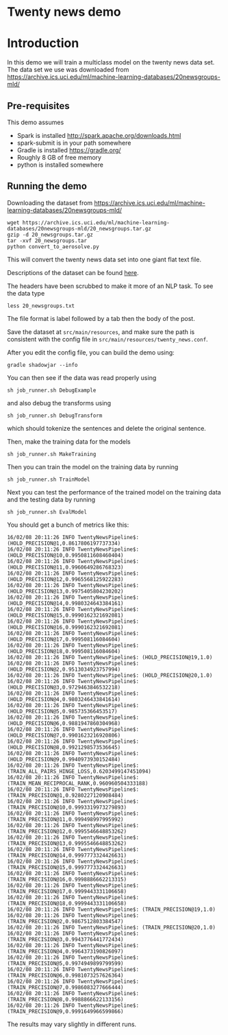 Twenty news demo
========================

# Introduction

In this demo we will train a multiclass model on the twenty news data set.
The data set we use was downloaded from https://archive.ics.uci.edu/ml/machine-learning-databases/20newsgroups-mld/

## Pre-requisites

This demo assumes

  * Spark is installed http://spark.apache.org/downloads.html
  * spark-submit is in your path somewhere
  * Gradle is installed https://gradle.org/
  * Roughly 8 GB of free memory
  * python is installed somewhere

## Running the demo

Downloading the dataset from https://archive.ics.uci.edu/ml/machine-learning-databases/20newsgroups-mld/
```
wget https://archive.ics.uci.edu/ml/machine-learning-databases/20newsgroups-mld/20_newsgroups.tar.gz
gzip -d 20_newsgroups.tar.gz
tar -xvf 20_newsgroups.tar
python convert_to_aerosolve.py 
```

This will convert the twenty news data set into one giant flat text file.

Descriptions of the dataset can be found [here](https://archive.ics.uci.edu/ml/datasets/Twenty+Newsgroups).

The headers have been scrubbed to make it more of an NLP task.
To see the data type

```
less 20_newsgroups.txt
```

The file format is label followed by a tab then the body of the post.

Save the dataset at `src/main/resources`, and make sure the path is consistent with the config file in `src/main/resources/twenty_news.conf`.

After you edit the config file, you can build the demo using:

`gradle shadowjar --info`

You can then see if the data was read properly using

`sh job_runner.sh DebugExample`

and also debug the transforms using

`sh job_runner.sh DebugTransform`

which should tokenize the sentences and delete the original sentence.

Then, make the training data for the models
```
sh job_runner.sh MakeTraining
```

Then you can train the model on the training data by running

`sh job_runner.sh TrainModel`

Next you can test the performance of the trained model on the training data and the testing data by running

`sh job_runner.sh EvalModel`

You should get a bunch of metrics like this:

```
16/02/08 20:11:26 INFO TwentyNewsPipeline$: (HOLD_PRECISION@1,0.8617806197737334)
16/02/08 20:11:26 INFO TwentyNewsPipeline$: (HOLD_PRECISION@10,0.9950811608460404)
16/02/08 20:11:26 INFO TwentyNewsPipeline$: (HOLD_PRECISION@11,0.9960649286768323)
16/02/08 20:11:26 INFO TwentyNewsPipeline$: (HOLD_PRECISION@12,0.9965568125922283)
16/02/08 20:11:26 INFO TwentyNewsPipeline$: (HOLD_PRECISION@13,0.9975405804230202)
16/02/08 20:11:26 INFO TwentyNewsPipeline$: (HOLD_PRECISION@14,0.9980324643384161)
16/02/08 20:11:26 INFO TwentyNewsPipeline$: (HOLD_PRECISION@15,0.9990162321692081)
16/02/08 20:11:26 INFO TwentyNewsPipeline$: (HOLD_PRECISION@16,0.9990162321692081)
16/02/08 20:11:26 INFO TwentyNewsPipeline$: (HOLD_PRECISION@17,0.999508116084604)
16/02/08 20:11:26 INFO TwentyNewsPipeline$: (HOLD_PRECISION@18,0.999508116084604)
16/02/08 20:11:26 INFO TwentyNewsPipeline$: (HOLD_PRECISION@19,1.0)
16/02/08 20:11:26 INFO TwentyNewsPipeline$: (HOLD_PRECISION@2,0.9513034923757994)
16/02/08 20:11:26 INFO TwentyNewsPipeline$: (HOLD_PRECISION@20,1.0)
16/02/08 20:11:26 INFO TwentyNewsPipeline$: (HOLD_PRECISION@3,0.9729463846532218)
16/02/08 20:11:26 INFO TwentyNewsPipeline$: (HOLD_PRECISION@4,0.9803246433841614)
16/02/08 20:11:26 INFO TwentyNewsPipeline$: (HOLD_PRECISION@5,0.985735366453517)
16/02/08 20:11:26 INFO TwentyNewsPipeline$: (HOLD_PRECISION@6,0.9881947860304968)
16/02/08 20:11:26 INFO TwentyNewsPipeline$: (HOLD_PRECISION@7,0.9901623216920806)
16/02/08 20:11:26 INFO TwentyNewsPipeline$: (HOLD_PRECISION@8,0.9921298573536645)
16/02/08 20:11:26 INFO TwentyNewsPipeline$: (HOLD_PRECISION@9,0.9940973930152484)
16/02/08 20:11:26 INFO TwentyNewsPipeline$: (TRAIN_ALL_PAIRS_HINGE_LOSS,0.6203499147451094)
16/02/08 20:11:26 INFO TwentyNewsPipeline$: (TRAIN_MEAN_RECIPROCAL_RANK,0.960960504333188)
16/02/08 20:11:26 INFO TwentyNewsPipeline$: (TRAIN_PRECISION@1,0.9280227120908484)
16/02/08 20:11:26 INFO TwentyNewsPipeline$: (TRAIN_PRECISION@10,0.9993319973279893)
16/02/08 20:11:26 INFO TwentyNewsPipeline$: (TRAIN_PRECISION@11,0.999498997995992)
16/02/08 20:11:26 INFO TwentyNewsPipeline$: (TRAIN_PRECISION@12,0.9995546648853262)
16/02/08 20:11:26 INFO TwentyNewsPipeline$: (TRAIN_PRECISION@13,0.9995546648853262)
16/02/08 20:11:26 INFO TwentyNewsPipeline$: (TRAIN_PRECISION@14,0.9997773324426631)
16/02/08 20:11:26 INFO TwentyNewsPipeline$: (TRAIN_PRECISION@15,0.9997773324426631)
16/02/08 20:11:26 INFO TwentyNewsPipeline$: (TRAIN_PRECISION@16,0.9998886662213315)
16/02/08 20:11:26 INFO TwentyNewsPipeline$: (TRAIN_PRECISION@17,0.9999443331106658)
16/02/08 20:11:26 INFO TwentyNewsPipeline$: (TRAIN_PRECISION@18,0.9999443331106658)
16/02/08 20:11:26 INFO TwentyNewsPipeline$: (TRAIN_PRECISION@19,1.0)
16/02/08 20:11:26 INFO TwentyNewsPipeline$: (TRAIN_PRECISION@2,0.9867512803384547)
16/02/08 20:11:26 INFO TwentyNewsPipeline$: (TRAIN_PRECISION@20,1.0)
16/02/08 20:11:26 INFO TwentyNewsPipeline$: (TRAIN_PRECISION@3,0.9943776441772434)
16/02/08 20:11:26 INFO TwentyNewsPipeline$: (TRAIN_PRECISION@4,0.9964373190826097)
16/02/08 20:11:26 INFO TwentyNewsPipeline$: (TRAIN_PRECISION@5,0.9974949899799599)
16/02/08 20:11:26 INFO TwentyNewsPipeline$: (TRAIN_PRECISION@6,0.9981073257626364)
16/02/08 20:11:26 INFO TwentyNewsPipeline$: (TRAIN_PRECISION@7,0.9986083277666444)
16/02/08 20:11:26 INFO TwentyNewsPipeline$: (TRAIN_PRECISION@8,0.9988866622133156)
16/02/08 20:11:26 INFO TwentyNewsPipeline$: (TRAIN_PRECISION@9,0.9991649966599866)
```

The results may vary slightly in different runs.
